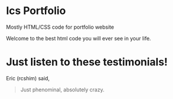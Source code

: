 # Ics Portfolio
Mostly HTML/CSS code for portfolio website

Welcome to the best html code you will ever see in your life.

# Just listen to these testimonials!

Eric (rcshim) said,
> Just phenominal, absolutely crazy.
